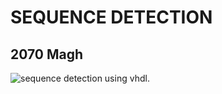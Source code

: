 <h1>SEQUENCE DETECTION</h1>
<h2>2070 Magh</h2>
<img src=".SEQUENCE.png" alt="sequence detection using vhdl." />
